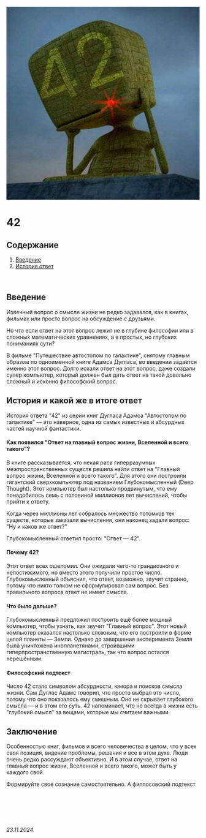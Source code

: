 ![42](../assets/42.jpg)

# **42**

## Содержание

1. [Введение](./42.md#введение)
2. [История ответ](./42.md#история-и-какой-же-в-итоге-ответ)

<br>

## Введение

Извечный вопрос о смысле жизни не редко задавался, как в книгах, 
фильмах или просто вопрос на обсуждение с друзьями. 

Но что если ответ на этот вопрос лежит не в глубине философии или в сложных математических уравнениях,
 а в простых, но глубоких пониманиях сути?

В фильме "Путешествие автостопом по галактике", снятому главным образом по одноименной книге 
Адамса Дугласа, во введении задается именно этот вопрос. 
Долго искали ответ на этот вопрос, даже создали супер компьютер, 
который должен был дать ответ на такой довольно сложный и исконно философский вопрос.

## История и какой же в итоге ответ

История ответа "42" из серии книг Дугласа Адамса "Автостопом по галактике" — это наверное, одна из самых известных и абсурдных частей научной фантастики.

#### Как появился "Ответ на главный вопрос жизни, Вселенной и всего такого"?

В книге рассказывается, что некая раса гиперразумных межпространственных существ решила найти ответ на "Главный вопрос жизни, Вселенной и всего такого". Для этого они построили гигантский сверхкомпьютер под названием Глубокомысленный (Deep Thought). Этот компьютер был настолько продвинутым, что ему понадобилось семь с половиной миллионов лет вычислений, чтобы прийти к ответу.

Когда через миллионы лет собралось множество потомков тех существ, которые заказали вычисления, они наконец задали вопрос: "Ну и каков же ответ?"

Глубокомысленный ответил просто:
"Ответ — 42".

#### Почему 42?

Этот ответ всех ошеломил. Они ожидали чего-то грандиозного и непостижимого, но вместо этого получили простое число. Глубокомысленный объяснил, что ответ, возможно, звучит странно, потому что никто толком не сформулировал сам вопрос. Без правильного вопроса ответ не имеет смысла.

#### Что было дальше?

Глубокомысленный предложил построить ещё более мощный компьютер, чтобы узнать, как звучит "Главный вопрос". Этот новый компьютер оказался настолько сложным, что его построили в форме целой планеты — Земли. Однако до завершения эксперимента Земля была уничтожена инопланетянами, строившими гиперпространственную магистраль, так что вопрос остался нерешённым.

#### Философский подтекст

Число 42 стало символом абсурдности, юмора и поисков смысла жизни. Сам Дуглас Адамс говорил, что просто выбрал это число, потому что оно показалось ему смешным. Оно не скрывает глубокого смысла — и в этом его суть. 42 напоминает, что не всегда в жизни есть "глубокий смысл" за вещами, которые мы считаем важными.

## Заключение

Особенностью книг, фильмов и всего человечества в целом, что у всех своя позиция, видение проблемы, решения и все в этом духе. Люди очень редко рассуждают объективно. И в этом случае, ответ на главный вопрос жизни, Вселенной и всего такого, может быть у каждого свой.

Формируйте свое сознание самостоятельно. А филлосовский подтекст

<br><br>
<br><br>

###### 23.11.2024